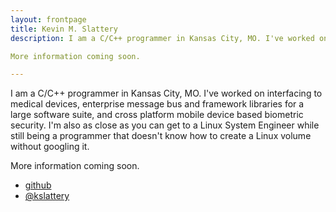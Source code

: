 ```yaml
---
layout: frontpage
title: Kevin M. Slattery 
description: I am a C/C++ programmer in Kansas City, MO. I've worked on interfacing to medical devices, enterprise message bus and framework libraries for a large software suite, and cross platform mobile device based biometric security. I'm also as close as you can get to a Linux System Engineer while still being a programmer that doesn't know how to create a Linux volume without googling it.

More information coming soon.

---
```


I am a C/C++ programmer in Kansas City, MO. I've worked on interfacing to medical devices, enterprise message bus and framework libraries for a large software suite, and cross platform mobile device based biometric security. I'm also as close as you can get to a Linux System Engineer while still being a programmer that doesn't know how to create a Linux volume without googling it.

More information coming soon.

<div class="navbar">
  <div class="navbar-inner">
      <ul class="nav">
          <li><a href="https://github.com/kslattery">github</a></li>
          <li><a href="https://twitter.com/kslattery">@kslattery</a></li>
      </ul>
  </div>
</div>

[//]: # (          <li><a href="{{ BASE_PATH }}/assets/slattery_resume.pdf">résumé</a></li> )
[//]: # (     <li><a href="http://kslattery.org/blog">blog</a></li> )

